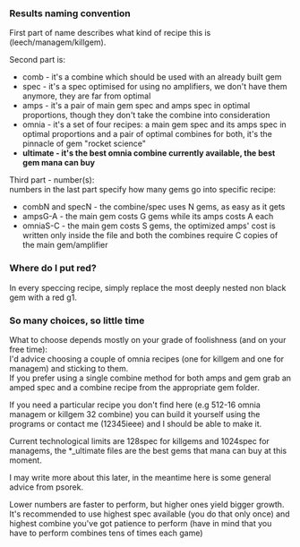### Results naming convention

First part of name describes what kind of recipe this is (leech/managem/killgem).
  
Second part is:  
* comb - it's a combine which should be used with an already built gem  
* spec - it's a spec optimised for using no amplifiers,
         we don't have them anymore, they are far from optimal  
* amps - it's a pair of main gem spec and amps spec in optimal proportions,
         though they don't take the combine into consideration  
* omnia - it's a set of four recipes: a main gem spec and its amps spec in optimal proportions
          and a pair of optimal combines for both, it's the pinnacle of gem "rocket science"  
* **ultimate - it's the best omnia combine currently available, the best gem mana can buy**

Third part - number(s):  
numbers in the last part specify how many gems go into specific recipe:  
* combN and specN - the combine/spec uses N gems, as easy as it gets  
* ampsG-A - the main gem costs G gems while its amps costs A each  
* omniaS-C - the main gem costs S gems,
             the optimized amps' cost is written only inside the file
             and both the combines require C copies of the main gem/amplifier

### Where do I put red?

In every speccing recipe, simply replace the most deeply nested non black gem with a red g1.

### So many choices, so little time

What to choose depends mostly on your grade of foolishness (and on your free time):  
I'd advice choosing a couple of omnia recipes (one for killgem and one for managem)
and sticking to them.  
If you prefer using a single combine method for both amps and gem grab
an amped spec and a combine recipe from the appropriate gem folder.

If you need a particular recipe you don't find here
(e.g 512-16 omnia managem or killgem 32 combine) you can build it yourself using the programs
or contact me (12345ieee) and I should be able to make it.

Current technological limits are 128spec for killgems and 1024spec for managems,
the *_ultimate files are the best gems that mana can buy at this moment.
   
I may write more about this later, in the meantime here is some general advice from psorek.

Lower numbers are faster to perform, but higher ones yield bigger growth.  
It's recommended to use highest spec available (you do that only once) and highest
combine you've got patience to perform (have in mind that you have to perform
combines tens of times each game)  

